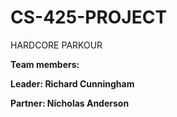 # CS-425-PROJECT
HARDCORE PARKOUR

**Team members:**

**Leader: Richard Cunningham**

**Partner: Nicholas Anderson**
